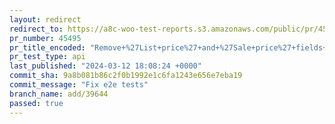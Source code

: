 ```yaml
---
layout: redirect
redirect_to: https://a8c-woo-test-reports.s3.amazonaws.com/public/pr/45495/api/index.html
pr_number: 45495
pr_title_encoded: "Remove+%27List+price%27+and+%27Sale+price%27+fields+from+the+General+tab"
pr_test_type: api
last_published: "2024-03-12 18:08:24 +0000"
commit_sha: 9a8b081b86c2f0b1992e1c6fa1243e656e7eba19
commit_message: "Fix e2e tests"
branch_name: add/39644
passed: true
---
```

